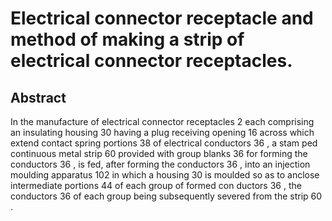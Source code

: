 # Electrical connector receptacle and method of making a strip of electrical connector receptacles.

## Abstract
In the manufacture of electrical connector receptacles 2 each comprising an insulating housing 30 having a plug receiving opening 16 across which extend contact spring portions 38 of electrical conductors 36 , a stam ped continuous metal strip 60 provided with group blanks 36 for forming the conductors 36 , is fed, after forming the conductors 36 , into an injection moulding apparatus 102 in which a housing 30 is moulded so as to anclose intermediate portions 44 of each group of formed con ductors 36 , the conductors 36 of each group being subsequently severed from the strip 60 .